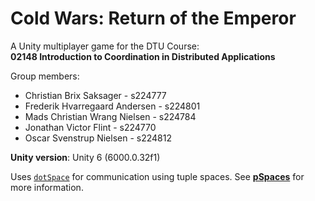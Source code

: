 # Cold Wars: Return of the Emperor

A Unity multiplayer game for the DTU Course:  
**02148 Introduction to Coordination in Distributed Applications**

Group members:
- Christian Brix Saksager - s224777
- Frederik Hvarregaard Andersen - s224801
- Mads Christian Wrang Nielsen - s224784
- Jonathan Victor Flint - s224770
- Oscar Svenstrup Nielsen - s224812

**Unity version**: Unity 6 (6000.0.32f1)

Uses [`dotSpace`](https://github.com/pSpaces/dotSpace) for communication using tuple spaces. See [**pSpaces**](https://github.com/pSpaces) for more information.
